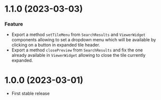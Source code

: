 # 1.1.0 (2023-03-03)

### Feature

- Export a method `setTileMenu` from `SearchResults` and `ViewerWidget` components allowing to set a dropdown menu which will be available by clicking on a button in expanded tile header. 
- Export a method `closePreview` from `SearchResults` and fix the one already available in `ViewerWidget` allowing to close the tile currently expanded.

# 1.0.0 (2023-03-01)

- First stable release
